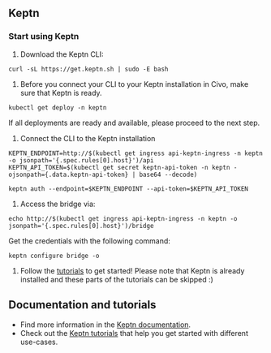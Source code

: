 
## Keptn

### Start using Keptn

1. Download the Keptn CLI: 
  ```
  curl -sL https://get.keptn.sh | sudo -E bash
  ```

1. Before you connect your CLI to your Keptn installation in Civo, make sure that Keptn is ready.

  ```
  kubectl get deploy -n keptn
  ```

  If all deployments are ready and available, please proceed to the next step.


1. Connect the CLI to the Keptn installation
  ```
  KEPTN_ENDPOINT=http://$(kubectl get ingress api-keptn-ingress -n keptn -o jsonpath='{.spec.rules[0].host}')/api
  KEPTN_API_TOKEN=$(kubectl get secret keptn-api-token -n keptn -ojsonpath={.data.keptn-api-token} | base64 --decode)

  keptn auth --endpoint=$KEPTN_ENDPOINT --api-token=$KEPTN_API_TOKEN
  ```

1. Access the bridge via:
  ```
  echo http://$(kubectl get ingress api-keptn-ingress -n keptn -o jsonpath='{.spec.rules[0].host}')/bridge
  ```
  
  Get the credentials with the following command:
  ```
  keptn configure bridge -o
  ```

1. Follow the [tutorials](https://tutorials.keptn.sh/?cat=quality-gates) to get started! Please note that Keptn is already installed and these parts of the tutorials can be skipped :)



## Documentation and tutorials

- Find more information in the [Keptn documentation](https://keptn.sh/docs).
- Check out the [Keptn tutorials](https://tutorials.keptn.sh/?cat=quality-gates) that help you get started with different use-cases.
